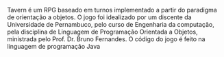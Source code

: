 Tavern é um RPG baseado em turnos implementado a partir do paradigma de orientação a objetos.
O jogo foi idealizado por um discente da Universidade de Pernambuco, pelo curso de Engenharia da computação,
pela disciplina de Linguagem de Programação Orientada a Objetos, ministrada pelo Prof. Dr. Bruno Fernandes.
O código do jogo é feito na linguagem de programação Java